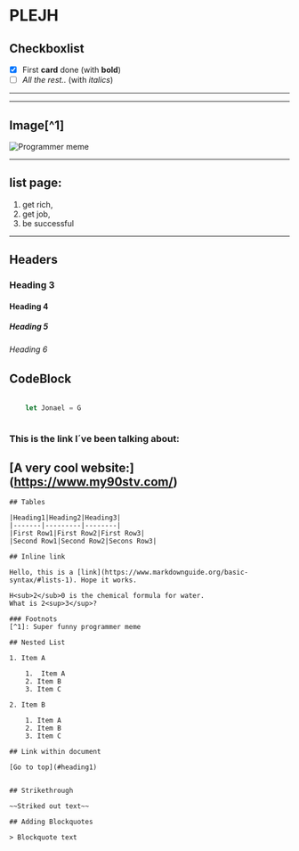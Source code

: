 <h1 id="heading1">PLEJH</h1>
 
## Checkboxlist  
- [x] First __card__ done (with __bold__)
- [ ] _All the rest.._  (with _italics_)

***



___

## Image[^1]

![Programmer meme](https://assets-global.website-files.com/5f3c19f18169b62a0d0bf387/60d33be8cf4ba7565123c8bc_YPD3ulQQAGQpOcnqIm3QzSTRgzmr1SexpW9ZjMpJ1mAnUxx4iF05XOTu44sk0qQG-8XgBcYmGZGAD-5SAZvJl3TjtmhgWnn-w0C2XKwhBscV78RVvhwZfyp0v_Pa6sNj5zxpOvRW.png)

___

## list page:

1. get rich,
2. get job,
3. be successful
---


## Headers

### Heading 3
#### Heading 4
##### Heading 5
###### Heading 6

## CodeBlock

```Javascript
        
    let Jonael = G
    

```
### This is the link I´ve been talking about:

[A very cool website:] (https://www.my90stv.com/)
-------------------------------------------------
```
## Tables

|Heading1|Heading2|Heading3|
|-------|---------|--------|
|First Row1|First Row2|First Row3|
|Second Row1|Second Row2|Secons Row3|

## Inline link

Hello, this is a [link](https://www.markdownguide.org/basic-syntax/#lists-1). Hope it works.  

H<sub>2</sub>0 is the chemical formula for water.  
What is 2<sup>3</sup>?

### Footnots
[^1]: Super funny programmer meme

## Nested List

1. Item A
    
    1.  Item A
    2. Item B
    3. Item C

2. Item B
    
    1. Item A
    2. Item B
    3. Item C

## Link within document

[Go to top](#heading1)


## Strikethrough

~~Striked out text~~

## Adding Blockquotes

> Blockquote text
